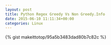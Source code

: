 ```yaml
---
layout: post                                                                                                              
title: Python Regex Greedy Vs Non Greedy.Info                                                                                                                       
date: 2015-06-10 11:11:34+00:00                                                                                                                        
categories: Linux                                                                                                                
---                                                                                                                              
```


{% gist makeittotop/95a5b3483dad80b7c82c %}                                                                                                           

